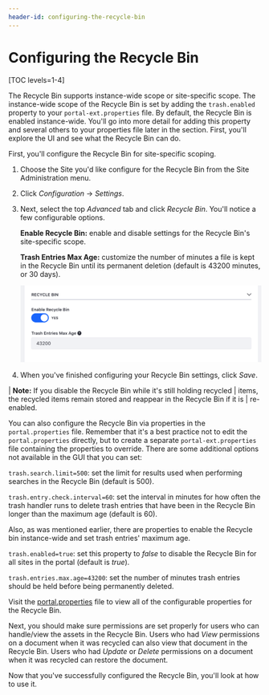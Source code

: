 ```yaml
---
header-id: configuring-the-recycle-bin
---
```


# Configuring the Recycle Bin

[TOC levels=1-4]

The Recycle Bin supports instance-wide scope or site-specific scope. The
instance-wide scope of the Recycle Bin is set by adding the `trash.enabled`
property to your `portal-ext.properties` file. By default, the Recycle Bin is
enabled instance-wide. You'll go into more detail for adding this property and
several others to your properties file later in the section. First, you'll
explore the UI and see what the Recycle Bin can do.

First, you'll configure the Recycle Bin for site-specific scoping.

1.  Choose the Site you'd like configure for the Recycle Bin from the Site 
    Administration menu.

2.  Click *Configuration* &rarr; *Settings*.

3.  Next, select the top *Advanced* tab and click *Recycle Bin*. You'll notice 
    a few configurable options.

    **Enable Recycle Bin:** enable and disable settings for the Recycle Bin's
    site-specific scope.

    **Trash Entries Max Age:** customize the number of minutes a file is kept 
    in the Recycle Bin until its permanent deletion (default is 43200 minutes, 
    or 30 days).

    ![Figure 1: The Recycle Bin offers several configurable options for your site.](../../../images/recycle-bin-site-settings.png)

4.  When you've finished configuring your Recycle Bin settings, click *Save*.

| **Note:** If you disable the Recycle Bin while it's still holding recycled
| items, the recycled items remain stored and reappear in the Recycle Bin if it is
| re-enabled.

You can also configure the Recycle Bin via properties in the `portal.properties`
file. Remember that it's a best practice not to edit the `portal.properties`
directly, but to create a separate `portal-ext.properties` file containing the
properties to override. There are some additional options not available in the
GUI that you can set:

`trash.search.limit=500`: set the limit for results used when performing
searches in the Recycle Bin (default is 500).

`trash.entry.check.interval=60`: set the interval in minutes for how often the
trash handler runs to delete trash entries that have been in the Recycle Bin
longer than the maximum age (default is 60).

Also, as was mentioned earlier, there are properties to enable the Recycle bin
instance-wide and set trash entries' maximum age.

`trash.enabled=true`: set this property to *false* to disable the Recycle Bin
for all sites in the portal (default is *true*).

`trash.entries.max.age=43200`: set the number of minutes trash entries should be
held before being permanently deleted.

Visit the
[portal.properties](https://docs.liferay.com/portal/7.2-latest/propertiesdoc/portal.properties.html#Trash)
file to view all of the configurable properties for the Recycle Bin.

Next, you should make sure permissions are set properly for users who can
handle/view the assets in the Recycle Bin. Users who had *View* permissions on
a document when it was recycled can also view that document in the Recycle
Bin. Users who had *Update* or *Delete* permissions on a document when it was
recycled can restore the document. 

Now that you've successfully configured the Recycle Bin, you'll look at how to
use it.
